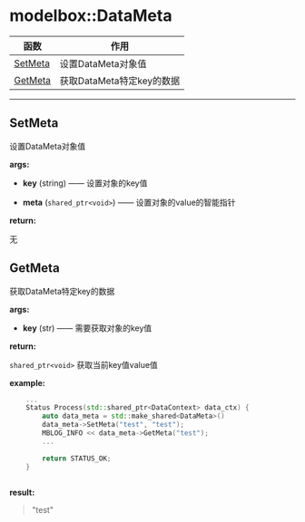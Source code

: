 # modelbox::DataMeta

|函数|作用|
|-|-|
|[SetMeta](#setmeta)|设置DataMeta对象值|
|[GetMeta](#GetMeta)|获取DataMeta特定key的数据|
---

## SetMeta

设置DataMeta对象值

**args:**  

* **key** (string)  ——  设置对象的key值

* **meta** (`shared_ptr<void>`) ——  设置对象的value的智能指针

**return:**  

无

## GetMeta

获取DataMeta特定key的数据

**args:**  

* **key** (str)  ——  需要获取对象的key值

**return:**  

`shared_ptr<void>`  获取当前key值value值

**example:**  

```c++
    ...
    Status Process(std::shared_ptr<DataContext> data_ctx) {
        auto data_meta = std::make_shared<DataMeta>()
        data_meta->SetMeta("test", "test");
        MBLOG_INFO << data_meta->GetMeta("test");
        ...
        
        return STATUS_OK;
    }
        
```

**result:**

> "test"
